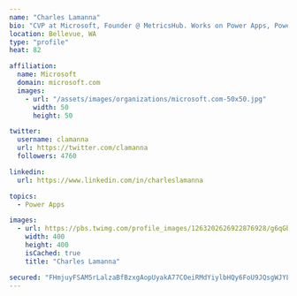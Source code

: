 ```yaml
---
name: "Charles Lamanna"
bio: "CVP at Microsoft, Founder @ MetricsHub. Works on Power Apps, Power Automate, Power Virtual Agent, Common Data Service and Dynamics 365."
location: Bellevue, WA
type: "profile"
heat: 82

affiliation:
  name: Microsoft
  domain: microsoft.com
  images:
    - url: "/assets/images/organizations/microsoft.com-50x50.jpg"
      width: 50
      height: 50

twitter:
  username: clamanna
  url: https://twitter.com/clamanna
  followers: 4760

linkedin:
  url: https://www.linkedin.com/in/charleslamanna

topics:
  - Power Apps

images:
  - url: https://pbs.twimg.com/profile_images/1263202626922876928/g6qGbHZ-_400x400.jpg
    width: 400
    height: 400
    isCached: true
    title: "Charles Lamanna"

secured: "FHmjuyFSAM5rLalzaBfBzxgAopUyakA77COeiRMdYiylbHQy6FoU9JQsgWJYL8QL4kifqzyY/cIWgh1bkvrrDuHkcWH/zgD66b1BVRLIAMlLi9AdTHb8xisebGJ06sctCig/BnJ2U0/ynZvQPARQAXywqnVWJIVM5ky6vRzj1OEPbXRILUmA0tiEQLKtbHATCJtQ2G+gP+NUA8nuyZAr+190SrR0yCqKd297pBxAXZl9c0VyQQq8S+bFf0fpa5cqjKMsfQ5AzvgjUVQmDs+iE1qDssn3jJuGM+U6kcgJcIdHMTHolh8f6SS3ttnHZoIA8xlchZXYOvG1ctRb3CilEinJA+s0/KRvm4+QLPLwpHSVxtpDG9sGHh00YEreZJXAvSmYPaDlhWVKKN/fEN80MnBx0vfEKTLF2YRUJ7pUEwo=;PxogNM56/Zr85q2vVznCMQ=="
---
```


